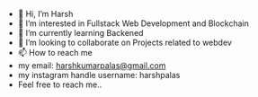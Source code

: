 - 👋 Hi, I’m Harsh
- 👀 I’m interested in Fullstack Web Development and Blockchain
- 🌱 I’m currently learning Backened
- 💞️ I’m looking to collaborate on Projects related to webdev
- 📫 How to reach me
-  my email: harshkumarpalas@gmail.com
-  my instagram handle username: harshpalas
-  Feel free to reach me..
  

<!---
harshpalas/harshpalas is a ✨ special ✨ repository because its `README.md` (this file) appears on your GitHub profile.
You can click the Preview link to take a look at your changes.
--->
